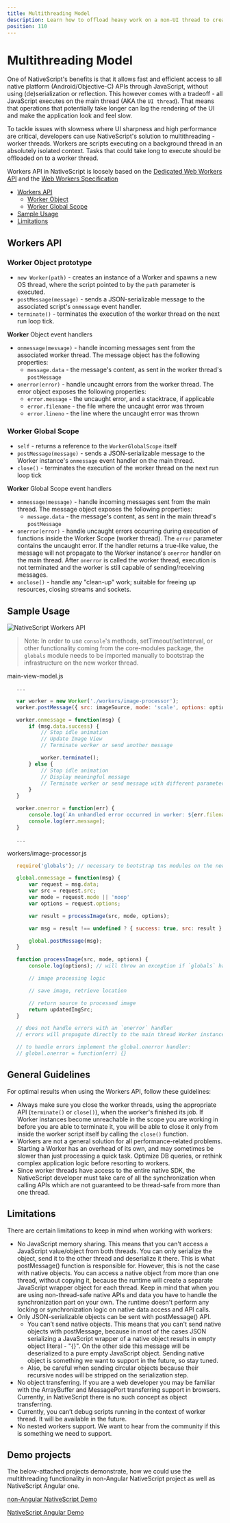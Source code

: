 ```yaml
---
title: Multithreading Model
description: Learn how to offload heavy work on a non-UI thread to create a responsive UI without slowing down rendering.
position: 110
---
```


# Multithreading Model

One of NativeScript's benefits is that it allows fast and efficient access to all native platform (Android/Objective-C) APIs through JavaScript, without using (de)serialization or reflection. This however comes with a tradeoff - all JavaScript executes on the main thread (AKA the `UI thread`). That means that operations that potentially take longer can lag the rendering of the UI and make the application look and feel slow.

To tackle issues with slowness where UI sharpness and high performance are critical, developers can use NativeScript's solution to multithreading - worker threads. Workers are scripts executing on a background thread in an absolutely isolated context. Tasks that could take long to execute should be offloaded on to a worker thread. 

Workers API in NativeScript is loosely based on the [Dedicated Web Workers API](https://developer.mozilla.org/en-US/docs/Web/API/Web_Workers_API/Using_web_workers) and the [Web Workers Specification](https://www.w3.org/TR/workers/)

* [Workers API](#workers-api)
    * [Worker Object](#worker-object-prototype)
    * [Worker Global Scope](#worker-global-scope)
* [Sample Usage](#sample-usage)
* [Limitations](#limitations)

## Workers API

### Worker Object prototype
 - `new Worker(path)` - creates an instance of a Worker and spawns a new OS thread, where the script pointed to by the `path` parameter is executed.
 - `postMessage(message)` - sends a JSON-serializable message to the associated script's `onmessage` event handler.
 - `terminate()` - terminates the execution of the worker thread on the next run loop tick.

**Worker** Object event handlers
 - `onmessage(message)` - handle incoming messages sent from the associated worker thread. The message object has the following properties:
    - `message.data` - the message's content, as sent in the worker thread's `postMessage`
 - `onerror(error)` - handle uncaught errors from the worker thread. The error object exposes the following properties:
    - `error.message` - the uncaught error, and a stacktrace, if applicable
    - `error.filename` - the file where the uncaught error was thrown
    - `error.lineno` - the line where the uncaught error was thrown
 
### Worker Global Scope
 - `self` - returns a reference to the `WorkerGlobalScope` itself
 - `postMessage(message)` - sends a JSON-serializable message to the Worker instance's `onmessage` event handler on the main thread.
 - `close()` - terminates the execution of the worker thread on the next run loop tick

**Worker** Global Scope event handlers
 - `onmessage(message)` - handle incoming messages sent from the main thread. The message object exposes the following properties:
    - `message.data` - the message's content, as sent in the main thread's `postMessage`
 - `onerror(error)` - handle uncaught errors occurring during execution of functions inside the Worker Scope (worker thread). The `error` parameter contains the uncaught error. If the handler returns a true-like value, the message will not propagate to the Worker instance's `onerror` handler on the main thread. After `onerror` is called the worker thread, execution is not terminated and the worker is still capable of sending/receiving messages.
 - `onclose()` - handle any "clean-up" work; suitable for freeing up resources, closing streams and sockets.

## Sample Usage

![NativeScript Workers API](../img/multithreading/Workers.png)

> Note: In order to use `console`'s methods, setTimeout/setInterval, or other functionality coming from the core-modules package, the `globals` module needs to be imported manually to bootstrap the infrastructure on the new worker thread.

 main-view-model.js
 ```JavaScript
    ...

    var worker = new Worker('./workers/image-processor');
    worker.postMessage({ src: imageSource, mode: 'scale', options: options });

    worker.onmessage = function(msg) {
        if (msg.data.success) {
            // Stop idle animation
            // Update Image View
            // Terminate worker or send another message

            worker.terminate();
        } else {
            // Stop idle animation
            // Display meaningful message
            // Terminate worker or send message with different parameters
        }
    }

    worker.onerror = function(err) {
        console.log(`An unhandled error occurred in worker: ${err.filename}, line: ${err.lineno} :`);
        console.log(err.message);
    }

    ...
 ```

 workers/image-processor.js
 ```JavaScript
    require('globals'); // necessary to bootstrap tns modules on the new thread

    global.onmessage = function(msg) {
        var request = msg.data;
        var src = request.src;
        var mode = request.mode || 'noop'
        var options = request.options;

        var result = processImage(src, mode, options);

        var msg = result !== undefined ? { success: true, src: result } : { }

        global.postMessage(msg);
    }

    function processImage(src, mode, options) {
        console.log(options); // will throw an exception if `globals` hasn't been imported before this call

        // image processing logic

        // save image, retrieve location

        // return source to processed image
        return updatedImgSrc;
    }

    // does not handle errors with an `onerror` handler
    // errors will propagate directly to the main thread Worker instance

    // to handle errors implement the global.onerror handler:
    // global.onerror = function(err) {}
 ```


## General Guidelines

 For optimal results when using the Workers API, follow these guidelines:
  - Always make sure you close the worker threads, using the appropriate API (`terminate()` or `close()`), when the worker's finished its job. If Worker instances become unreachable in the scope you are working in before you are able to terminate it, you will be able to close it only from inside the worker script itself by calling the `close()` function.
  - Workers are not a general solution for all performance-related problems. Starting a Worker has an overhead of its own, and may sometimes be slower than just processing a quick task. Optimize DB queries, or rethink complex application logic before resorting to workers.
  - Since worker threads have access to the entire native SDK, the NativeScript developer must take care of all the synchronization when calling APIs which are not guaranteed to be thread-safe from more than one thread.

## Limitations

There are certain limitations to keep in mind when working with workers:
 - No JavaScript memory sharing. This means that you can't access a JavaScript value/object from both threads. You can only serialize the object, send it to the other thread and deserialize it there. This is what postMessage() function is responsible for. However, this is not the case with native objects. You can access a native object from more than one thread, without copying it, because the runtime will create a separate JavaScript wrapper object for each thread. Keep in mind that when you are using non-thread-safe native APIs and data you have to handle the synchronization part on your own. The runtime doesn't perform any locking or synchronization logic on native data access and API calls.
 - Only JSON-serializable objects can be sent with postMessage() API. 
   * You can’t send native objects. This means that you can't send native objects with postMessage, because in most of the cases JSON serializing a JavaScript wrapper of a native object results in empty object literal - "{}". On the other side this message will be deserialized to a pure empty JavaScript object. Sending native object is something we want to support in the future, so stay tuned. 
   * Also, be careful when sending circular objects because their recursive nodes will be stripped on the serialization step. 
 - No object transferring. If you are a web developer you may be familiar with the ArrayBuffer and MessagePort transferring support in browsers. Currently, in NativeScript there is no such concept as object transferring.
 - Currently, you can’t debug scripts running in the context of worker thread. It will be available in the future.
 - No nested workers support. We want to hear from the community if this is something we need to support.

## Demo projects

The below-attached projects demonstrate, how we could use the multithreading functionality in non-Angular NativeScript project as well as NativeScript Angular one.

[non-Angular NativeScript Demo](https://github.com/NativeScript/demo-workers)

[NativeScript Angular Demo](https://github.com/NativeScript/worker-loader)